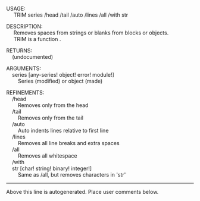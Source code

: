 USAGE:  
&nbsp;&nbsp;&nbsp;&nbsp;&nbsp;TRIM&nbsp;series&nbsp;/head&nbsp;/tail&nbsp;/auto&nbsp;/lines&nbsp;/all&nbsp;/with&nbsp;str  
  
DESCRIPTION:  
&nbsp;&nbsp;&nbsp;&nbsp;&nbsp;Removes&nbsp;spaces&nbsp;from&nbsp;strings&nbsp;or&nbsp;blanks&nbsp;from&nbsp;blocks&nbsp;or&nbsp;objects.  
&nbsp;&nbsp;&nbsp;&nbsp;&nbsp;TRIM&nbsp;is&nbsp;a&nbsp;function&nbsp;.  
  
RETURNS:  
&nbsp;&nbsp;&nbsp;&nbsp;(undocumented)  
  
ARGUMENTS:  
&nbsp;&nbsp;&nbsp;&nbsp;series&nbsp;[any-series!&nbsp;object!&nbsp;error!&nbsp;module!]  
&nbsp;&nbsp;&nbsp;&nbsp;&nbsp;&nbsp;&nbsp;&nbsp;Series&nbsp;(modified)&nbsp;or&nbsp;object&nbsp;(made)  
  
REFINEMENTS:  
&nbsp;&nbsp;&nbsp;&nbsp;/head  
&nbsp;&nbsp;&nbsp;&nbsp;&nbsp;&nbsp;&nbsp;&nbsp;Removes&nbsp;only&nbsp;from&nbsp;the&nbsp;head  
&nbsp;&nbsp;&nbsp;&nbsp;/tail  
&nbsp;&nbsp;&nbsp;&nbsp;&nbsp;&nbsp;&nbsp;&nbsp;Removes&nbsp;only&nbsp;from&nbsp;the&nbsp;tail  
&nbsp;&nbsp;&nbsp;&nbsp;/auto  
&nbsp;&nbsp;&nbsp;&nbsp;&nbsp;&nbsp;&nbsp;&nbsp;Auto&nbsp;indents&nbsp;lines&nbsp;relative&nbsp;to&nbsp;first&nbsp;line  
&nbsp;&nbsp;&nbsp;&nbsp;/lines  
&nbsp;&nbsp;&nbsp;&nbsp;&nbsp;&nbsp;&nbsp;&nbsp;Removes&nbsp;all&nbsp;line&nbsp;breaks&nbsp;and&nbsp;extra&nbsp;spaces  
&nbsp;&nbsp;&nbsp;&nbsp;/all  
&nbsp;&nbsp;&nbsp;&nbsp;&nbsp;&nbsp;&nbsp;&nbsp;Removes&nbsp;all&nbsp;whitespace  
&nbsp;&nbsp;&nbsp;&nbsp;/with  
&nbsp;&nbsp;&nbsp;&nbsp;str&nbsp;[char!&nbsp;string!&nbsp;binary!&nbsp;integer!]  
&nbsp;&nbsp;&nbsp;&nbsp;&nbsp;&nbsp;&nbsp;&nbsp;Same&nbsp;as&nbsp;/all,&nbsp;but&nbsp;removes&nbsp;characters&nbsp;in&nbsp;'str'  
___
Above this line is autogenerated. Place user comments below.